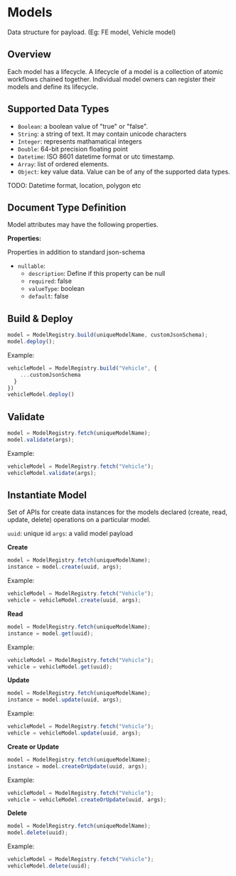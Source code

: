 # Models

Data structure for payload. (Eg: FE model, Vehicle model)

## Overview

Each model has a lifecycle. A lifecycle of a model is a collection of atomic workflows chained together. Individual model owners can register their models and define its lifecycle.

## Supported Data Types

- `Boolean`: a boolean value of "true" or "false".
- `String`: a string of text. It may contain unicode characters
- `Integer`: represents mathamatical integers
- `Double`: 64-bit precision floating point
- `Datetime`: ISO 8601 datetime format or utc timestamp.
- `Array`: list of ordered elements.
- `Object`: key value data. Value can be of any of the supported data types.

TODO: Datetime format, location, polygon etc

## Document Type Definition

Model attributes may have the following properties.

**Properties:**

Properties in addition to standard json-schema

- `nullable`:
  - `description`: Define if this property can be null
  - `required`: false
  - `valueType`: boolean
  - `default`: false

## Build & Deploy

```javascript
model = ModelRegistry.build(uniqueModelName, customJsonSchema);
model.deploy();
```

Example:

```javascript
vehicleModel = ModelRegistry.build("Vehicle", {
    ...customJsonSchema
  }
})
vehicleModel.deploy()

```

## Validate

```javascript
model = ModelRegistry.fetch(uniqueModelName);
model.validate(args);
```

Example:

```javascript
vehicleModel = ModelRegistry.fetch("Vehicle");
vehicleModel.validate(args);
```

## Instantiate Model

Set of APIs for create data instances for the models declared (create, read, update, delete) operations on a particular model.

`uuid`: unique id
`args`: a valid model payload

**Create**

```javascript
model = ModelRegistry.fetch(uniqueModelName);
instance = model.create(uuid, args);
```

Example:

```javascript
vehicleModel = ModelRegistry.fetch("Vehicle");
vehicle = vehicleModel.create(uuid, args);
```

**Read**

```javascript
model = ModelRegistry.fetch(uniqueModelName);
instance = model.get(uuid);
```

Example:

```javascript
vehicleModel = ModelRegistry.fetch("Vehicle");
vehicle = vehicleModel.get(uuid);
```

**Update**

```javascript
model = ModelRegistry.fetch(uniqueModelName);
instance = model.update(uuid, args);
```

Example:

```javascript
vehicleModel = ModelRegistry.fetch("Vehicle");
vehicle = vehicleModel.update(uuid, args);
```

**Create or Update**

```javascript
model = ModelRegistry.fetch(uniqueModelName);
instance = model.createOrUpdate(uuid, args);
```

Example:

```javascript
vehicleModel = ModelRegistry.fetch("Vehicle");
vehicle = vehicleModel.createOrUpdate(uuid, args);
```

**Delete**

```javascript
model = ModelRegistry.fetch(uniqueModelName);
model.delete(uuid);
```

Example:

```javascript
vehicleModel = ModelRegistry.fetch("Vehicle");
vehicleModel.delete(uuid);
```
